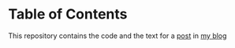 
# Table of Contents



This repository contains the code and the text for a [post](https://noiseonthenet.space/noise/2024/05/sowing-a-decision-tree/) in
[my blog](https://noiseonthenet.space/noise/)

